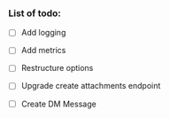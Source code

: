 ### List of todo:

- [ ] Add logging
- [ ] Add metrics
- [ ] Restructure options
- [ ] Upgrade create attachments endpoint
- [ ] Create DM Message




